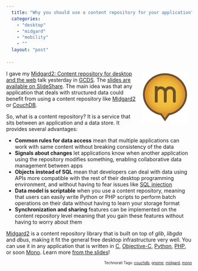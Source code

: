 ```yaml
---
  title: "Why you should use a content repository for your application"
  categories: 
    - "desktop"
    - "midgard"
    - "mobility"
    - ""
  layout: "post"

---
```

<p style="text-align:right;">
<img src="/files/midgard2-bubble-1.png" height="137" width="128" border="0" align="right" hspace="8" vspace="4" alt="Midgard2" title="Midgard2" />
</p><p>
I gave my <a href="http://www.grancanariadesktopsummit.org/node/210">Midgard2: Content repository for desktop and the web</a> talk yesterday in <a href="http://www.grancanariadesktopsummit.org/">GCDS</a>. The <a href="http://www.slideshare.net/bergie/midgard2-content-repository-for-desktop-and-the-web">slides are available on SlideShare</a>. The main idea was that any application that deals with structured data could benefit from using a content repository like <a href="http://www.midgard2.org/">Midgard2</a> or <a href="http://couchdb.apache.org/">CouchDB</a>.
</p><p>
So, what is a content repository? It is a service that sits between an application and a data store. It provides several advantages:
</p><ul>
<li><strong>Common rules for data access</strong> mean that multiple applications can work with same content without breaking consistency of the data</li>
<li><strong>Signals about changes</strong> let applications know when another application using the repository modifies something, enabling collaborative data management between apps</li>
<li><strong>Objects instead of SQL</strong> mean that developers can deal with data using APIs more compatible with the rest of their desktop programming environment, and without having to fear issues like <a href="http://xkcd.com/327/">SQL injection</a></li>
<li><strong>Data model is scriptable</strong> when you use a content repository, meaning that users can easily write Python or PHP scripts to perform batch operations on their data without having to learn your storage format</li>
<li><strong>Synchronization and sharing</strong> features can be implemented on the content repository level meaning that you gain these features without having to worry about them</li>
</ul><p>
<a href="http://www.midgard2.org/">Midgard2</a> is a content repository library that is built on top of <em>glib</em>, <em>libgda</em> and <em>dbus</em>, making it fit the general free desktop infrastructure very well. You can use it in any application that is written in <a href="http://www.midgard-project.org/api-docs/midgard/core/mjolnir/">C</a>, <a href="http://www.mdk.org.pl/2009/3/26/midgard-objc-bindings">Objective-C</a>, <a href="http://www.midgard-project.org/documentation/python_midgard/">Python</a>, <a href="http://www.midgard-project.org/documentation/mgdschema-in-php/">PHP</a>, or soon <a href="http://www.flickr.com/photos/bergie/2439346766/">Mono</a>. Learn more <a href="http://www.slideshare.net/bergie/midgard2-content-repository-for-desktop-and-the-web">from the slides</a>!
</p>
<!-- technorati tags start --><p style="text-align:right;font-size:10px;">Technorati Tags: <a href="http://www.technorati.com/tag/couchdb" rel="tag">couchdb</a>, <a href="http://www.technorati.com/tag/gnome" rel="tag">gnome</a>, <a href="http://www.technorati.com/tag/midgard" rel="tag">midgard</a>, <a href="http://www.technorati.com/tag/mono" rel="tag">mono</a></p><!-- technorati tags end -->